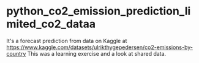 # python_co2_emission_prediction_limited_co2_dataa
It's a forecast prediction from data on Kaggle at https://www.kaggle.com/datasets/ulrikthygepedersen/co2-emissions-by-country
This was a learning exercise and a look at shared data.
